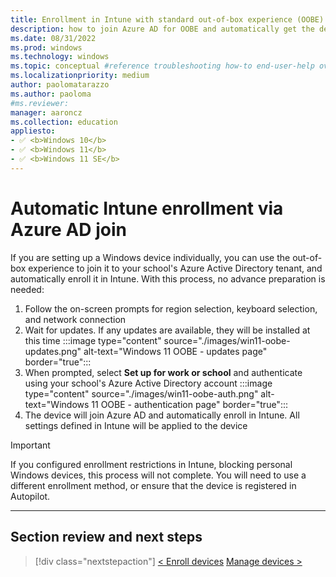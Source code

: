 ```yaml
---
title: Enrollment in Intune with standard out-of-box experience (OOBE)
description: how to join Azure AD for OOBE and automatically get the device enrolled in Intune
ms.date: 08/31/2022
ms.prod: windows
ms.technology: windows
ms.topic: conceptual #reference troubleshooting how-to end-user-help overview (more in contrib guide)
ms.localizationpriority: medium
author: paolomatarazzo
ms.author: paoloma
#ms.reviewer: 
manager: aaroncz
ms.collection: education
appliesto:
- ✅ <b>Windows 10</b>
- ✅ <b>Windows 11</b>
- ✅ <b>Windows 11 SE</b>
---
```

# Automatic Intune enrollment via Azure AD join

If you are setting up a Windows device individually, you can use the out-of-box experience to join it to your school's Azure Active Directory tenant, and automatically enroll it in Intune.
With this process, no advance preparation is needed:

1. Follow the on-screen prompts for region selection, keyboard selection, and network connection
1. Wait for updates. If any updates are available, they will be installed at this time
  :::image type="content" source="./images/win11-oobe-updates.png" alt-text="Windows 11 OOBE - updates page" border="true":::
1. When prompted, select **Set up for work or school** and authenticate using your school's Azure Active Directory account
  :::image type="content" source="./images/win11-oobe-auth.png" alt-text="Windows 11 OOBE - authentication page" border="true":::
1. The device will join Azure AD and automatically enroll in Intune. All settings defined in Intune will be applied to the device

> [!IMPORTANT]
> If you configured enrollment restrictions in Intune, blocking personal Windows devices, this process will not complete. You will need to use a different enrollment method, or ensure that the device is registered in Autopilot.
________________________________________________________
## Section review and next steps

> [!div class="nextstepaction"]
> [< Enroll devices](enrollment-overview.md)
> [Manage devices >](management-overview.md)